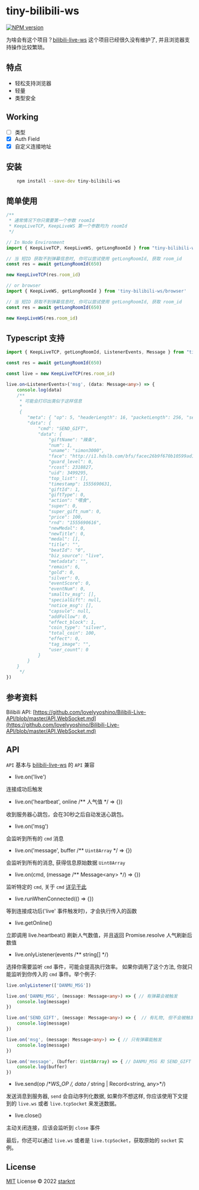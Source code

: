 # tiny-bilibili-ws

[![NPM version](https://img.shields.io/npm/v/tiny-bilibili-ws?color=a1b858&label=npm)](https://www.npmjs.com/package/tiny-bilibili-ws)

为啥会有这个项目？[bilibili-live-ws](https://github.com/simon300000/bilibili-live-ws) 这个项目已经很久没有维护了, 并且浏览器支持操作比较繁琐。

## 特点

- 轻松支持浏览器
- 轻量
- 类型安全

## Working

- [ ] 类型
- [x] Auth Field
- [x] 自定义连接地址

## 安装

```bash
    npm install --save-dev tiny-bilibili-ws
```

## 简单使用

```typescript
/**
 * 通常情况下你只需要第一个参数 roomId
 * KeepLiveTCP, KeepLiveWS 第一个参数均为 roomId
 */

// In Node Environment
import { KeepLiveTCP, KeepLiveWS, getLongRoomId } from "tiny-bilibili-ws";

// 当 短ID 获取不到弹幕信息时, 你可以尝试使用 getLongRoomId, 获取 room_id
const res = await getLongRoomId(650)

new KeepLiveTCP(res.room_id)

// or browser
import { KeepLiveWS, getLongRoomId } from 'tiny-bilibili-ws/browser'

// 当 短ID 获取不到弹幕信息时, 你可以尝试使用 getLongRoomId, 获取 room_id
const res = await getLongRoomId(650)

new KeepLiveWS(res.room_id)
```

## Typescript 支持

```typescript
import { KeepLiveTCP, getLongRoomId, ListenerEvents, Message } from "tiny-bilibili-ws";

const res = await getLongRoomId(650)

const live = new KeepLiveTCP(res.room_id)

live.on<ListenerEvents>('msg', (data: Message<any>) => {
    console.log(data)
    /**
     * 可能会打印出类似于这样信息
     * 
     {
        "meta": { "op": 5, "headerLength": 16, "packetLength": 256, "sequence": 1, "ver": 3 },
        "data": {
            "cmd": "SEND_GIFT",
            "data": {
                "giftName": "辣条",
                "num": 1,
                "uname": "simon3000",
                "face": "http://i1.hdslb.com/bfs/facec26b9f670b10599ad105e2a7fea4b5f21c0f0bcf.jpg",
                "guard_level": 0,
                "rcost": 2318827,
                "uid": 3499295,
                "top_list": [],
                "timestamp": 1555690631,
                "giftId": 1,
                "giftType": 0,
                "action": "喂食",
                "super": 0,
                "super_gift_num": 0,
                "price": 100,
                "rnd": "1555690616",
                "newMedal": 0,
                "newTitle": 0,
                "medal": [],
                "title": "",
                "beatId": "0",
                "biz_source": "live",
                "metadata": "",
                "remain": 6,
                "gold": 0,
                "silver": 0,
                "eventScore": 0,
                "eventNum": 0,
                "smalltv_msg": [],
                "specialGift": null,
                "notice_msg": [],
                "capsule": null,
                "addFollow": 0,
                "effect_block": 1,
                "coin_type": "silver",
                "total_coin": 100,
                "effect": 0,
                "tag_image": "",
                "user_count": 0
            }
        }
    }
     */
})
```

## 参考资料

Bilibili API: [https://github.com/lovelyyoshino/Bilibili-Live-API/blob/master/API.WebSocket.md](https://github.com/lovelyyoshino/Bilibili-Live-API/blob/master/API.WebSocket.md)

## API

`API` 基本与 [bilibili-live-ws](https://github.com/simon300000/bilibili-live-ws) 的 `API` 兼容

- live.on('live')

连接成功后触发

- live.on('heartbeat', online /** 人气值 */ => {})

收到服务器心跳包，会在30秒之后自动发送心跳包。

- live.on('msg')

会监听到所有的 `cmd` 消息

- live.on('message', buffer /** `Uint8Array` */ => {})

会监听到所有的消息, 获得信息原始数据 `Uint8Array`

- live.on(cmd, (message /** Message\<any\> */) => {})

监听特定的 `cmd`, 关于 `cmd` [详见于此](https://github.com/simon300000/bilibili-live-ws)

- live.runWhenConnected(() => {})

等到连接成功后('live' 事件触发时)，才会执行传入的函数

- live.getOnline()

立即调用 live.heartbeat() 刷新人气数值，并且返回 Promise.resolve 人气刷新后数值

- live.onlyListener(events /** string[] */)

选择你需要监听 `cmd` 事件，可能会提高执行效率。 如果你调用了这个方法, 你就只能监听到你传入的 `cmd` 事件。举个例子:

```typescript
live.onlyListener(['DANMU_MSG'])

live.on('DANMU_MSG', (message: Message<any>) => { // 有弹幕会被触发
    console.log(message)
})

live.on('SEND_GIFT', (message: Message<any>) => {  // 有礼物, 但不会被触发
    console.log(message)
})

live.on('msg', (message: Message<any>) => { // 只有弹幕能触发
    console.log(message)
})

live.on('message', (buffer: Uint8Array) => { // DANMU_MSG 和 SEND_GIFT 都会被触发
    console.log(buffer)
})
```

- live.send(op /**WS_OP */, data /** string | Record\<string, any\>*/)

发送消息到服务器, `send` 会自动序列化数据, 如果你不想这样, 你应该使用下文提到的 `live.ws` 或者 `live.tcpSocket` 来发送数据。

- live.close()

主动关闭连接，应该会监听到 `close` 事件

最后，你还可以通过 `live.ws` 或者是 `live.tcpSocket`，获取原始的 `socket` 实例。

## License

[MIT](./LICENSE) License © 2022 [starknt](https://github.com/starknt)
